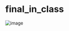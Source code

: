 # final_in_class

![image](https://user-images.githubusercontent.com/46612341/111058379-21392300-8443-11eb-823c-45a0956101b1.png)
